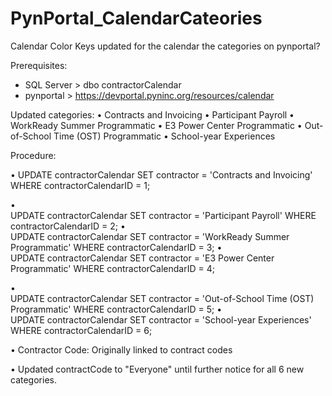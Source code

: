 # PynPortal_CalendarCateories
Calendar Color Keys updated for the calendar the categories on pynportal?

Prerequisites: 
- SQL Server > dbo contractorCalendar 
- pynportal > https://devportal.pyninc.org/resources/calendar 

 
Updated categories:
•	Contracts and Invoicing
•	Participant Payroll
•	WorkReady Summer Programmatic
•	E3 Power Center Programmatic 
•	Out-of-School Time (OST) Programmatic
•	School-year Experiences

Procedure: 

•
UPDATE contractorCalendar
SET contractor = 'Contracts and Invoicing'
WHERE contractorCalendarID = 1;

•	
UPDATE contractorCalendar
SET contractor = 'Participant Payroll'
WHERE contractorCalendarID = 2;
•	
UPDATE contractorCalendar
SET contractor = 'WorkReady Summer Programmatic'
WHERE contractorCalendarID = 3;
•	
UPDATE contractorCalendar
SET contractor = 'E3 Power Center Programmatic'
WHERE contractorCalendarID = 4;

•	
UPDATE contractorCalendar
SET contractor = 'Out-of-School Time (OST) Programmatic'
WHERE contractorCalendarID = 5;
•	
UPDATE contractorCalendar
SET contractor = 'School-year Experiences'
WHERE contractorCalendarID = 6;

•
Contractor Code: 
Originally linked to contract codes

•
Updated contractCode to "Everyone" until further notice for all 6 new categories.


